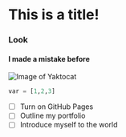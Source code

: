 # This is a title!
### Look
#### I made a mistake before 
![Image of Yaktocat](https://octodex.github.com/images/yaktocat.png)

``` python
var = [1,2,3]
```
- [ ] Turn on GitHub Pages
- [ ] Outline my portfolio
- [ ] Introduce myself to the world
